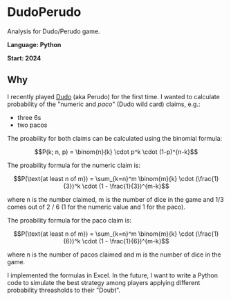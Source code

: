 # DudoPerudo
Analysis for Dudo/Perudo game.

**Language: Python**

**Start: 2024**

## Why
I recently played [Dudo](https://en.wikipedia.org/wiki/Dudo) (aka Perudo) for the first time. I wanted to calculate probability of the "numeric and _paco_" (Dudo wild card) claims, e.g.:

- three 6s
- two pacos

The proability for both claims can be calculated using the binomial formula:

$$P(k; n, p) = \binom{n}{k} \cdot p^k \cdot (1-p)^{n-k}$$

The proability formula for the numeric claim is:

$$P(\text{at least n of m}) = \sum_{k=n}^m \binom{m}{k} \cdot (\frac{1}{3})^k \cdot (1 - \frac{1}{3})^{m-k}$$

where n is the number claimed, m is the number of dice in the game and 1/3 comes out of 2 / 6 (1 for the numeric value and 1 for the paco).

The proability formula for the paco claim is:

$$P(\text{at least n of m}) = \sum_{k=n}^m \binom{m}{k} \cdot (\frac{1}{6})^k \cdot (1 - \frac{1}{6})^{m-k}$$

where n is the number of pacos claimed and m is the number of dice in the game.

I implemented the formulas in Excel. In the future, I want to write a Python code to simulate the best strategy among players applying different probability threasholds to their "Doubt".


